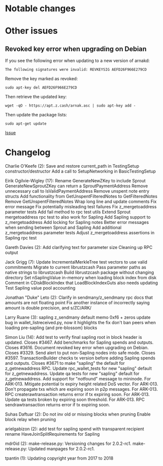 Notable changes
===============

Other issues
============

Revoked key error when upgrading on Debian
------------------------------------------

If you see the following error when updating to a new version of arnakd:

`The following signatures were invalid: REVKEYSIG AEFD26F966E279CD`

Remove the key marked as revoked:

`sudo apt-key del AEFD26F966E279CD`

Then retrieve the updated key:

`wget -qO - https://apt.z.cash/arnak.asc | sudo apt-key add -`

Then update the package lists:

`sudo apt-get update`

[Issue](https://github.com/michailduzhanski/arnak/issues/3612)

Changelog
=========

Charlie O'Keefe (2):
      Save and restore current_path in TestingSetup constructor/destructor
      Add a call to SetupNetworking in BasicTestingSetup

Eirik Ogilvie-Wigley (17):
      Rename GenerateNewZKey to include Sprout
      GenerateNewSproutZKey can return a SproutPaymentAddress
      Remove unnecessary call to IsValidPaymentAddress
      Remove unspent note entry structs
      Add functionality from GetUnspentFilteredNotes to GetFilteredNotes
      Remove GetUnspentFilteredNotes
      Wrap long line and update comments
      Fix error message
      Fix potentially misleading test failures
      Fix z_mergetoaddress parameter tests
      Add fail method to rpc test utils
      Extend Sprout mergetoaddress rpc test to also work for Sapling
      Add Sapling support to z_mergetoaddress
      Add locking for Sapling notes
      Better error messages when sending between Sprout and Sapling
      Add additional z_mergetoaddress parameter tests
      Adjust z_mergetoaddress assertions in Sapling rpc test

Gareth Davies (2):
      Add clarifying text for parameter size
      Cleaning up RPC output

Jack Grigg (7):
      Update IncrementalMerkleTree test vectors to use valid commitments
      Migrate to current librustzcash
      Pass parameter paths as native strings to librustzcash
      Build librustzcash package without changing directory
      Set nSaplingValue in-memory when loading block index from disk
      Comment in CDiskBlockIndex that LoadBlockIndexGuts also needs updating
      Test Sapling value pool accounting

Jonathan "Duke" Leto (2):
      Clarify in sendmany/z_sendmany rpc docs that amounts are not floating point
      Fix another instance of incorrectly saying amount is double precision, and s/ZC/ARK/

Larry Ruane (3):
      sapling z_sendmany default memo 0xf6 + zeros
      update bug in wallet_listreceived.py, now it highlights the fix
      don't ban peers when loading pre-sapling (and pre-blossom) blocks

Simon Liu (14):
      Add test to verify final sapling root in block header is updated.
      Closes #3467. Add benchmarks for Sapling spends and outputs.
      Closes #3616.  Document revoked key error when upgrading on Debian.
      Closes #3329. Send alert to put non-Sapling nodes into safe mode.
      Closes #3597. TransactionBuilder checks tx version before adding Sapling spends and outputs.
      Closes #3671 to make "sapling" the default for z_getnewaddress RPC.
      Update rpc_wallet_tests for new "sapling" default for z_getnewaddress.
      Update qa tests for new "sapling" default for z_getnewaddress.
      Add support for "notfound" message to mininode.
      For ARK-013. Mitigate potential tx expiry height related DoS vector.
      For ARK-013. Don't propagate txs which are expiring soon in p2p messages.
      For ARK-013. RPC createrawtransaction returns error if tx expiring soon.
      For ARK-013. Update qa tests broken by expiring soon threshold.
      For ARK-013. RPC sendrawtransaction returns error if tx expiring soon.

Suhas Daftuar (2):
      Do not inv old or missing blocks when pruning
      Enable block relay when pruning

arielgabizon (2):
      add test for sapling spend with transparent recipient
      rename HaveJoinSplitRequirements for Sapling

mdr0id (2):
      make-release.py: Versioning changes for 2.0.2-rc1.
      make-release.py: Updated manpages for 2.0.2-rc1.

tpantin (1):
      Updating copyright year from 2017 to 2018

